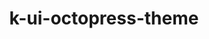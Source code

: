 ---
title: k-ui-octopress-theme
github_link: https://github.com/kui/k-ui-octopress-theme
demo_preview: http://k-ui.jp/
demo_screenshot: 
description: Japanese
---